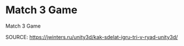 # Match 3 Game
Match 3 Game

SOURCE: https://jwinters.ru/unity3d/kak-sdelat-igru-tri-v-ryad-unity3d/
